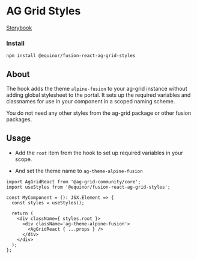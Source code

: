 # AG Grid Styles

[Storybook](https://equinor.github.io/fusion-react-components/?path=/docs/table-ag-grid-styles--page)

### Install

```tsx
npm install @equinor/fusion-react-ag-grid-styles
```

## About

The hook adds the theme ``alpine-fusion`` to your ag-grid instance without adding global stylesheet to the portal.
It sets up the required variables and classnames for use in your component in a scoped naming scheme.

You do not need any other styles from the ag-grid package or other fusion packages.

## Usage

- Add the ``root`` item from the hook to set up required variables in your scope.

- And set the theme name to ``ag-theme-alpine-fusion``

```tsx
import AgGridReact from '@ag-grid-community/core';
import useStyles from '@equinor/fusion-react-ag-grid-styles';

const MyComponent = (): JSX.Element => {
  const styles = useStyles();
  
  return (
    <div className={ styles.root }>
      <div className='ag-theme-alpine-fusion'>
        <AgGridReact { ...props } />
      </div>
    </div>
  );
};
```
